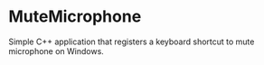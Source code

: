 # MuteMicrophone
Simple C++ application that registers a keyboard shortcut to mute microphone on Windows.
